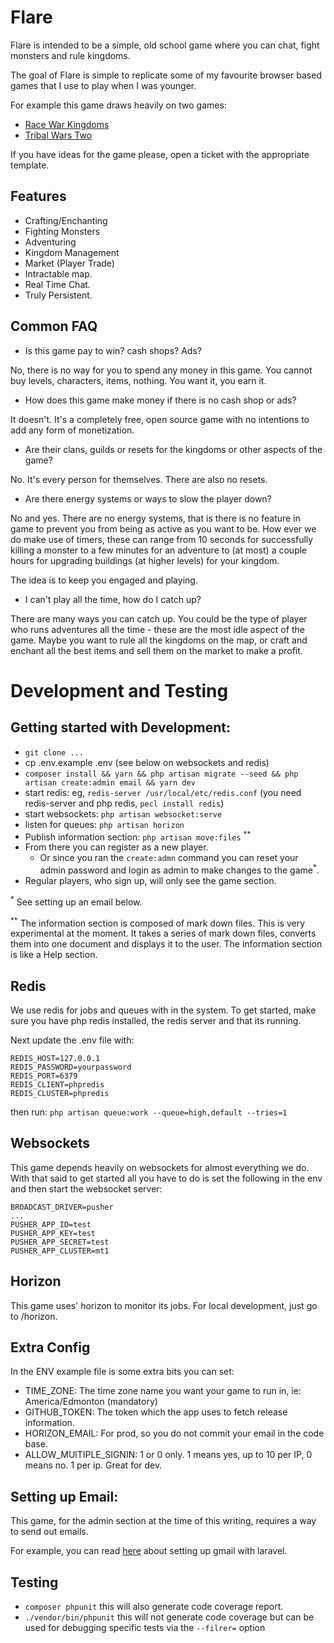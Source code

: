 # Flare

Flare is intended to be a simple, old school game where you can chat, fight monsters and rule kingdoms.

The goal of Flare is simple to replicate some of my favourite browser based games that I use to play when I was younger.

For example this game draws heavily on two games:

- [Race War Kingdoms](http://www.glitchless.com/racewarkingdoms.html)
- [Tribal Wars Two](https://www.innogames.com/games/tribal-wars-2/)

If you have ideas for the game please, open a ticket with the appropriate template.

## Features

- Crafting/Enchanting
- Fighting Monsters
- Adventuring
- Kingdom Management
- Market (Player Trade)
- Intractable map.
- Real Time Chat.
- Truly Persistent.

## Common FAQ

- Is this game pay to win? cash shops? Ads?

No, there is no way for you to spend any money in this game. You cannot buy levels, characters, items, nothing. You want it, you earn it.

- How does this game make money if there is no cash shop or ads?

It doesn't. It's a completely free, open source game with no intentions to add any form of 
monetization.

- Are their clans, guilds or resets for the kingdoms or other aspects of the game?

No. It's every person for themselves. There are also no resets.

- Are there energy systems or ways to slow the player down?

No and yes. There are no energy systems, that is there is no feature in game to prevent you from being as active as you want to be. How ever we do make use of timers, these can range from 10 seconds for successfully killing a monster to a few minutes for an adventure to (at most) a couple hours for upgrading buildings (at higher levels) for your kingdom.

The idea is to keep you engaged and playing.

- I can't play all the time, how do I catch up?

There are many ways you can catch up. You could be the type of player who runs adventures all the time - these are the most idle aspect of the game. Maybe you want to rule all the kingdoms on the map, or craft and enchant all the best items and sell them on the market to make a profit.

# Development and Testing

## Getting started with Development:

- `git clone ...`
- cp .env.example .env (see below on websockets and redis)
- `composer install && yarn && php artisan migrate --seed && php artisan create:admin email && yarn dev`
- start redis: eg, `redis-server /usr/local/etc/redis.conf` (you need redis-server and php redis, `pecl install redis`)
- start websockets: `php artisan websocket:serve`
- listen for queues: `php artisan horizon`
- Publish information section: `php artisan move:files` <sup>**</sup>
- From there you can register as a new player.
  - Or since you ran the `create:admn` command you can reset your admin password and login as admin to make changes to the game<sup>*</sup>.
- Regular players, who sign up, will only see the game section.

<sup>*</sup> See setting up an email below.

<sup>**</sup> The information section is composed of mark down files. This is very experimental at the moment. It takes a series of mark down files, converts them into one document and displays it to the user. The information section is like a Help section.

## Redis

We use redis for jobs and queues with in the system. To get started, make sure you have php redis installed, the redis server and that its running.

Next update the .env file with:

```
REDIS_HOST=127.0.0.1
REDIS_PASSWORD=yourpassword
REDIS_PORT=6379
REDIS_CLIENT=phpredis
REDIS_CLUSTER=phpredis
```

then run: `php artisan queue:work --queue=high,default --tries=1`

## Websockets

This game depends heavily on websockets for almost everything we do. With that said to get started all you have to do is set the following in the env
and then start the websocket server:

```
BROADCAST_DRIVER=pusher
...
PUSHER_APP_ID=test
PUSHER_APP_KEY=test
PUSHER_APP_SECRET=test
PUSHER_APP_CLUSTER=mt1
```

## Horizon

This game uses' horizon to monitor its jobs. For local development, just go to /horizon.

## Extra Config

In the ENV example file is some extra bits you can set:

- TIME_ZONE: The time zone name you want your game to run in, ie: America/Edmonton (mandatory)
- GITHUB_TOKEN: The token which the app uses to fetch release information.
- HORIZON_EMAIL: For prod, so you do not commit your email in the code base.
- ALLOW_MUlTIPLE_SIGNIN: 1 or 0 only. 1 means yes, up to 10 per IP, 0 means no. 1 per ip. Great for dev.

## Setting up Email:

This game, for the admin section at the time of this writing, requires a way to send out emails. 

For example, you can read [here](https://medium.com/@agavitalis/how-to-send-an-email-in-laravel-using-gmail-smtp-server-53d962f01a0c) about setting up gmail with laravel.

## Testing

- `composer phpunit` this will also generate code coverage report.
- `./vendor/bin/phpunit` this will not generate code coverage but can be used for debugging specific tests via the `--filrer=` option
